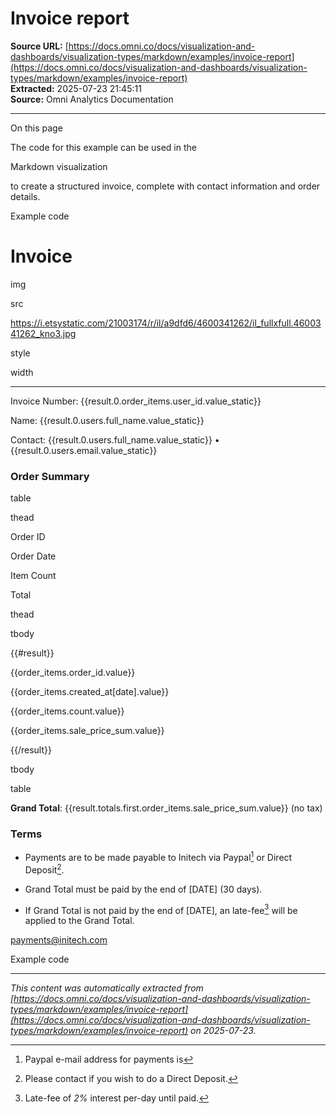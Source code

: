 # Invoice report

**Source URL:** [https://docs.omni.co/docs/visualization-and-dashboards/visualization-types/markdown/examples/invoice-report](https://docs.omni.co/docs/visualization-and-dashboards/visualization-types/markdown/examples/invoice-report)  
**Extracted:** 2025-07-23 21:45:11  
**Source:** Omni Analytics Documentation

---

On this page

The code for this example can be used in the

Markdown visualization

to create a structured invoice, complete with contact information and order details.

Example code

# Invoice

img

src

https://i.etsystatic.com/21003174/r/il/a9dfd6/4600341262/il_fullxfull.4600341262_kno3.jpg

style

width

---------------------------------------

Invoice Number: {{result.0.order_items.user_id.value_static}}

Name: {{result.0.users.full_name.value_static}}

Contact: {{result.0.users.full_name.value_static}} • {{result.0.users.email.value_static}}

### Order Summary

table

thead

Order ID

Order Date

Item Count

Total

thead

tbody

{{#result}}

{{order_items.order_id.value}}

{{order_items.created_at[date].value}}

{{order_items.count.value}}

{{order_items.sale_price_sum.value}}

{{/result}}

tbody

table

**Grand Total**: {{result.totals.first.order_items.sale_price_sum.value}} (no tax)

### Terms

+ Payments are to be made payable to Initech via Paypal[^1] or Direct Deposit[^2].

+ Grand Total must be paid by the end of [DATE] (30 days).

+ If Grand Total is not paid by the end of [DATE], an late-fee[^3] will be applied to the Grand Total.

[^1]: Paypal e-mail address for payments is

payments@initech.com

[^2]: Please contact if you wish to do a Direct Deposit.

[^3]: Late-fee of *2%* interest per-day until paid.

Example code

---

*This content was automatically extracted from [https://docs.omni.co/docs/visualization-and-dashboards/visualization-types/markdown/examples/invoice-report](https://docs.omni.co/docs/visualization-and-dashboards/visualization-types/markdown/examples/invoice-report) on 2025-07-23.*
